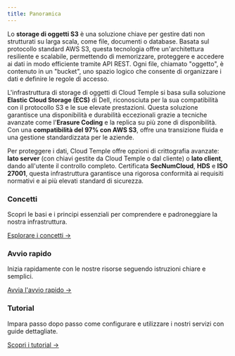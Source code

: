 ```yaml
---
title: Panoramica
---
```


Lo **storage di oggetti S3** è una soluzione chiave per gestire dati non strutturati su larga scala, come file, documenti o database. Basata sul protocollo standard AWS S3, questa tecnologia offre un'architettura resiliente e scalabile, permettendo di memorizzare, proteggere e accedere ai dati in modo efficiente tramite API REST. Ogni file, chiamato "oggetto", è contenuto in un "bucket", uno spazio logico che consente di organizzare i dati e definire le regole di accesso.

L'infrastruttura di storage di oggetti di Cloud Temple si basa sulla soluzione **Elastic Cloud Storage (ECS)** di Dell, riconosciuta per la sua compatibilità con il protocollo S3 e le sue elevate prestazioni. Questa soluzione garantisce una disponibilità e durabilità eccezionali grazie a tecniche avanzate come l'**Erasure Coding** e la replica su più zone di disponibilità. Con una **compatibilità del 97% con AWS S3**, offre una transizione fluida e una gestione standardizzata per le aziende.

Per proteggere i dati, Cloud Temple offre opzioni di crittografia avanzate: **lato server** (con chiavi gestite da Cloud Temple o dal cliente) o **lato client**, dando all'utente il controllo completo. Certificata **SecNumCloud**, **HDS** e **ISO 27001**, questa infrastruttura garantisce una rigorosa conformità ai requisiti normativi e ai più elevati standard di sicurezza.

<div class="card-grid">
  <div class="card">
    <h3>Concetti</h3>
    <p>Scopri le basi e i principi essenziali per comprendere e padroneggiare la nostra infrastruttura.</p>
    <a href="./oss/concepts" class="card-link">Esplorare i concetti &rarr;</a>
  </div>
  <div class="card">
    <h3>Avvio rapido</h3>
    <p>Inizia rapidamente con le nostre risorse seguendo istruzioni chiare e semplici.</p>
    <a href="./oss/quickstart" class="card-link">Avvia l'avvio rapido &rarr;</a>
  </div>
    <div class="card">
    <h3>Tutorial</h3>
    <p>Impara passo dopo passo come configurare e utilizzare i nostri servizi con guide dettagliate.</p>
    <a href="./oss/tutorials" class="card-link">Scopri i tutorial &rarr;</a>
  </div>
</div>
